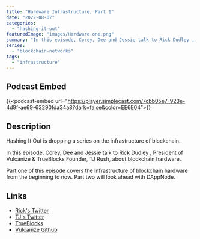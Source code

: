 ```yaml
---
title: "Hardware Infrastructure, Part 1"
date: "2022-08-07"
categories: 
  - "hashing-it-out"
featuredImage: "images/Hardware-one.png"
summary: "In this episode, Corey, Dee and Jessie talk to Rick Dudley , President of Vulcanize  &  TrueBlocks  Founder, TJ Rush, about blockchain hardware."
series:
  - "blockchain-networks"
tags:
  - "infrastructure"
---
```


## Podcast Embed
{{<podcast-embed url="https://player.simplecast.com/7cbb05e7-923e-4d9f-ae69-63290fda34a8?dark=false&color=EE6E04”>}}


## Description
Hashing It Out is dropping a series on the infrastructure of blockchain.

In this episode, Corey, Dee and Jessie talk to Rick Dudley , President of Vulcanize  &  TrueBlocks  Founder, TJ Rush, about blockchain hardware.

Part one of this episode covers the infrastructure of blockchain hardware from the beginning to now. Part two will look ahead with DAppNode.

## Links 
- [Rick's Twitter](https://twitter.com/AFDudley0)
- [TJ's Twitter](https://twitter.com/tjrush)
- [TrueBlocks](https://trueblocks.io)
- [Vulcanize Github](https://github.com/vulcanize)
